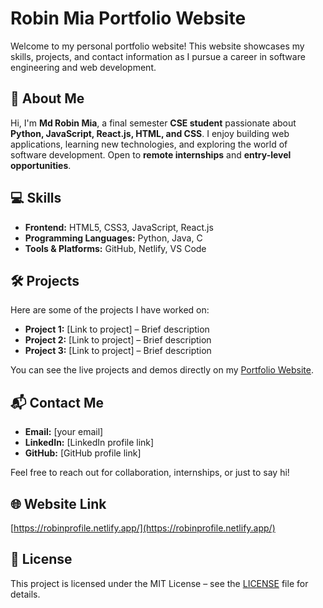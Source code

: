 # Robin Mia Portfolio Website

Welcome to my personal portfolio website! This website showcases my skills, projects, and contact information as I pursue a career in software engineering and web development.

## 🌟 About Me
Hi, I'm **Md Robin Mia**, a final semester **CSE student** passionate about **Python, JavaScript, React.js, HTML, and CSS**. I enjoy building web applications, learning new technologies, and exploring the world of software development. Open to **remote internships** and **entry-level opportunities**.

## 💻 Skills
- **Frontend:** HTML5, CSS3, JavaScript, React.js  
- **Programming Languages:** Python, Java, C  
- **Tools & Platforms:** GitHub, Netlify, VS Code  

## 🛠️ Projects
Here are some of the projects I have worked on:
- **Project 1:** [Link to project] – Brief description  
- **Project 2:** [Link to project] – Brief description  
- **Project 3:** [Link to project] – Brief description  

You can see the live projects and demos directly on my [Portfolio Website](https://robinprofile.netlify.app/).

## 📬 Contact Me
- **Email:** [your email]  
- **LinkedIn:** [LinkedIn profile link]  
- **GitHub:** [GitHub profile link]  

Feel free to reach out for collaboration, internships, or just to say hi!  

## 🌐 Website Link
[https://robinprofile.netlify.app/](https://robinprofile.netlify.app/)

## 📄 License
This project is licensed under the MIT License – see the [LICENSE](LICENSE) file for details.
